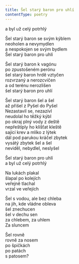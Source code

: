 ```yaml
---
title: Šel starý baron pro uhlí
contentType: poetry
---
```


<section>

a byl už celý potrhlý

Šel starý baron se svým kýblem  
neoholen a nevymydlen  
a nespokojen se svým bydlem  
Šel starý baron pro uhlí

Šel starý baron k vagónu  
po zpustošeném perónu  
šel starý baron hrdě vztyčen  
rozvrzaný a nerozcvičen  
a od terénu nerozlišen  
šel starý baron pro uhlí

Šel starý baron šel a šel  
až přišel z Pyšel do Pyšel  
Nezastavil se, nezazívl  
neudolal ho těžký kýbl  
po okraj plný vody z deště  
nepřeštíply ho klíšťat kleště  
sající krev a mlíko z lýtek  
dál pod parukou kráčel zbytek  
vysátý zbytek šel a šel  
neviděl, nebydlel, neslyšel

Šel starý baron pro uhlí  
a byl už celý potrhlý

Na lukách plakal  
šlapal po kolejích  
veřejně tlachal  
vrzal ve veřejích

Šel s vodou, ale bez chleba  
na jih, kde vládne obleva  
šel znechucen  
šel v dechu sen  
za chlebem, za uhlem  
Za sluncem

Šel rovně  
rovně za nosem  
po špičkách  
po patách  
s patosem?

</section>
